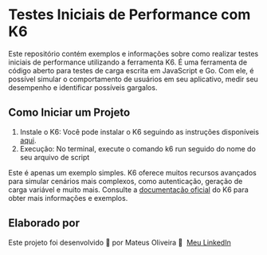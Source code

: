 # Testes Iniciais de Performance com K6
Este repositório contém exemplos e informações sobre como realizar testes iniciais de performance utilizando a ferramenta K6. É uma ferramenta de código aberto para testes de carga escrita em JavaScript e Go. Com ele, é possível simular o comportamento de usuários em seu aplicativo, medir seu desempenho e identificar possíveis gargalos.

## Como Iniciar um Projeto
1. Instale o K6: Você pode instalar o K6 seguindo as instruções disponíveis [aqui](https://k6.io/docs/get-started/installation/).
2. Execução: No terminal, execute o comando k6 run seguido do nome do seu arquivo de script


Este é apenas um exemplo simples. K6 oferece muitos recursos avançados para simular cenários mais complexos, como autenticação, geração de carga variável e muito mais. Consulte a [documentação oficial](https://k6.io/docs/) do K6 para obter mais informações e exemplos.

## Elaborado por

Este projeto foi desenvolvido 💜 por Mateus Oliveira 👋 &nbsp;[Meu LinkedIn](https://www.linkedin.com/in/mateus-oliveira-pereira-dos-santos-b07953151/)
